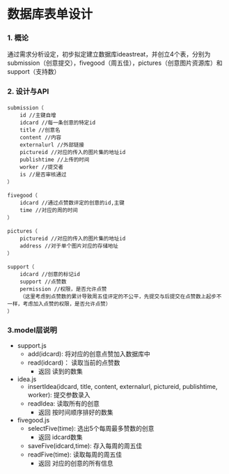 # 数据库表单设计
### 1. 概论
通过需求分析设定，初步拟定建立数据库ideastreat，并创立4个表，分别为submission（创意提交），fivegood（周五佳），pictures（创意图片资源库）和support（支持数）
### 2. 设计与API
```
submission（
	id //主键自增
	idcard //每一条创意的特定id
	title //创意名
	content //内容
	externalurl //外部链接
	pictureid //对应的传入的图片集的地址id
	publishtime //上传的时间
	worker //提交者
	is //是否审核通过
）

fivegood（
	idcard //通过点赞数评定的创意的id,主键
	time //对应的周的时间
）

pictures（
	pictureid //对应的传入的图片集的地址id
	address //对于单个图片对应的存储地址
）

support（
	idcard //创意的标记id
	support //点赞数
	permission //权限，是否允许点赞
	（这里考虑到点赞数的累计导致周五佳评定的不公平，先提交与后提交在点赞数上起步不一样，考虑加入点赞的权限，是否允许点赞）
）
```

### 3.model层说明
+ support.js
	+ add(idcard): 将对应的创意点赞加入数据库中
	+ read(idcard)： 读取当前的点赞数
		+ 返回 读到的数集
+ idea.js
	+ insertIdea(idcard, title, content, externalurl, pictureid, publishtime, worker): 提交参数录入
	+ readIdea: 读取所有的创意
		+ 返回 按时间顺序排好的数集
+ fivegood.js
	+ selectFive(time): 选出5个每周最多赞数的创意
		+ 返回 idcard数集
	+ saveFive(idcard,time): 存入每周的周五佳
	+ readFive(time): 读取每周的周五佳
		+ 返回 对应的创意的所有信息